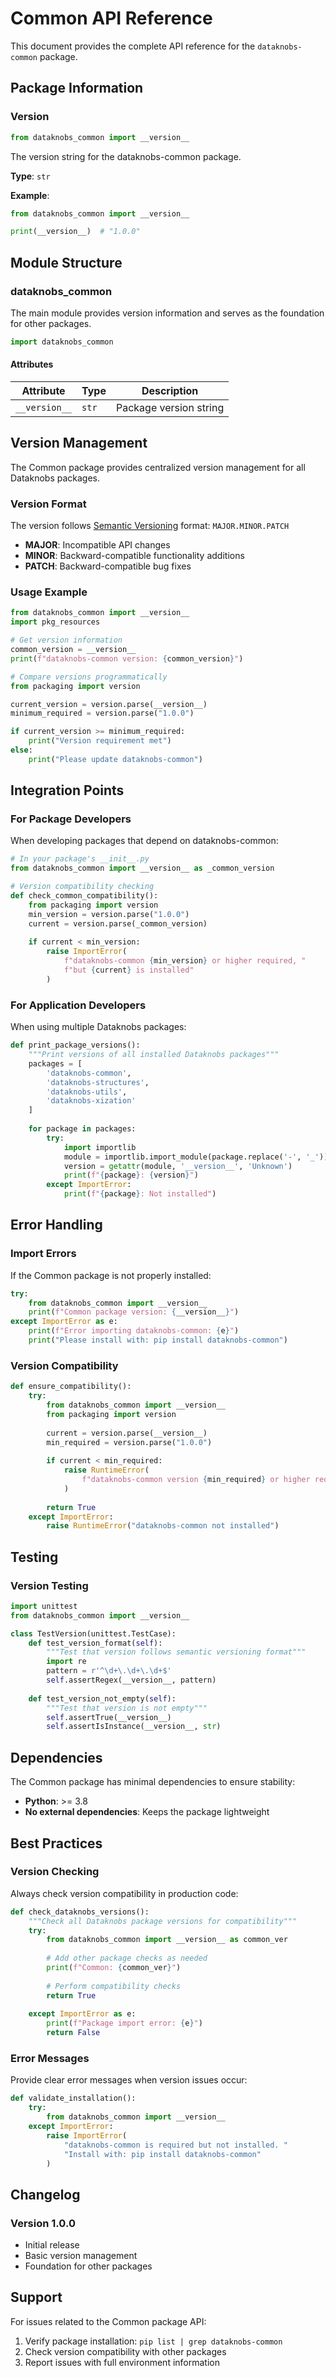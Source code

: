 # Common API Reference

This document provides the complete API reference for the `dataknobs-common` package.

## Package Information

### Version

```python
from dataknobs_common import __version__
```

The version string for the dataknobs-common package.

**Type**: `str`

**Example**:
```python
from dataknobs_common import __version__

print(__version__)  # "1.0.0"
```

## Module Structure

### dataknobs_common

The main module provides version information and serves as the foundation for other packages.

```python
import dataknobs_common
```

#### Attributes

| Attribute | Type | Description |
|-----------|------|-------------|
| `__version__` | `str` | Package version string |

## Version Management

The Common package provides centralized version management for all Dataknobs packages.

### Version Format

The version follows [Semantic Versioning](https://semver.org/) format: `MAJOR.MINOR.PATCH`

- **MAJOR**: Incompatible API changes
- **MINOR**: Backward-compatible functionality additions
- **PATCH**: Backward-compatible bug fixes

### Usage Example

```python
from dataknobs_common import __version__
import pkg_resources

# Get version information
common_version = __version__
print(f"dataknobs-common version: {common_version}")

# Compare versions programmatically
from packaging import version

current_version = version.parse(__version__)
minimum_required = version.parse("1.0.0")

if current_version >= minimum_required:
    print("Version requirement met")
else:
    print("Please update dataknobs-common")
```

## Integration Points

### For Package Developers

When developing packages that depend on dataknobs-common:

```python
# In your package's __init__.py
from dataknobs_common import __version__ as _common_version

# Version compatibility checking
def check_common_compatibility():
    from packaging import version
    min_version = version.parse("1.0.0")
    current = version.parse(_common_version)
    
    if current < min_version:
        raise ImportError(
            f"dataknobs-common {min_version} or higher required, "
            f"but {current} is installed"
        )
```

### For Application Developers

When using multiple Dataknobs packages:

```python
def print_package_versions():
    """Print versions of all installed Dataknobs packages"""
    packages = [
        'dataknobs-common',
        'dataknobs-structures', 
        'dataknobs-utils',
        'dataknobs-xization'
    ]
    
    for package in packages:
        try:
            import importlib
            module = importlib.import_module(package.replace('-', '_'))
            version = getattr(module, '__version__', 'Unknown')
            print(f"{package}: {version}")
        except ImportError:
            print(f"{package}: Not installed")
```

## Error Handling

### Import Errors

If the Common package is not properly installed:

```python
try:
    from dataknobs_common import __version__
    print(f"Common package version: {__version__}")
except ImportError as e:
    print(f"Error importing dataknobs-common: {e}")
    print("Please install with: pip install dataknobs-common")
```

### Version Compatibility

```python
def ensure_compatibility():
    try:
        from dataknobs_common import __version__
        from packaging import version
        
        current = version.parse(__version__)
        min_required = version.parse("1.0.0")
        
        if current < min_required:
            raise RuntimeError(
                f"dataknobs-common version {min_required} or higher required"
            )
            
        return True
    except ImportError:
        raise RuntimeError("dataknobs-common not installed")
```

## Testing

### Version Testing

```python
import unittest
from dataknobs_common import __version__

class TestVersion(unittest.TestCase):
    def test_version_format(self):
        """Test that version follows semantic versioning format"""
        import re
        pattern = r'^\d+\.\d+\.\d+$'
        self.assertRegex(__version__, pattern)
    
    def test_version_not_empty(self):
        """Test that version is not empty"""
        self.assertTrue(__version__)
        self.assertIsInstance(__version__, str)
```

## Dependencies

The Common package has minimal dependencies to ensure stability:

- **Python**: >= 3.8
- **No external dependencies**: Keeps the package lightweight

## Best Practices

### Version Checking

Always check version compatibility in production code:

```python
def check_dataknobs_versions():
    """Check all Dataknobs package versions for compatibility"""
    try:
        from dataknobs_common import __version__ as common_ver
        
        # Add other package checks as needed
        print(f"Common: {common_ver}")
        
        # Perform compatibility checks
        return True
        
    except ImportError as e:
        print(f"Package import error: {e}")
        return False
```

### Error Messages

Provide clear error messages when version issues occur:

```python
def validate_installation():
    try:
        from dataknobs_common import __version__
    except ImportError:
        raise ImportError(
            "dataknobs-common is required but not installed. "
            "Install with: pip install dataknobs-common"
        )
```

## Changelog

### Version 1.0.0
- Initial release
- Basic version management
- Foundation for other packages

## Support

For issues related to the Common package API:

1. Verify package installation: `pip list | grep dataknobs-common`
2. Check version compatibility with other packages
3. Report issues with full environment information